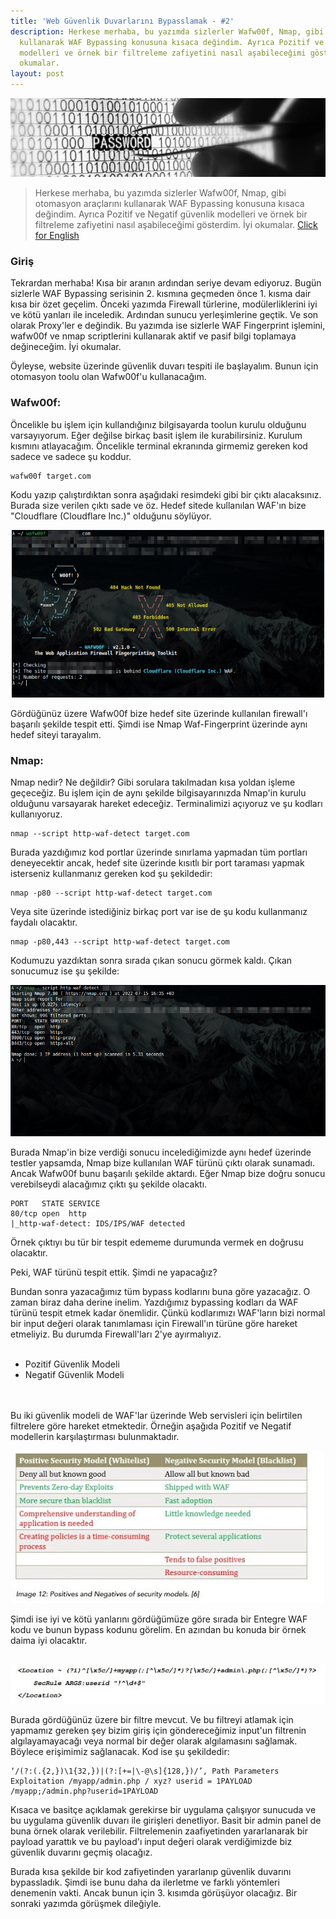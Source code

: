```yaml
---
title: 'Web Güvenlik Duvarlarını Bypasslamak - #2'
description: Herkese merhaba, bu yazımda sizlerler Wafw00f, Nmap, gibi otomasyon araçlarını
  kullanarak WAF Bypassing konusuna kısaca değindim. Ayrıca Pozitif ve Negatif güvenlik
  modelleri ve örnek bir filtreleme zafiyetini nasıl aşabileceğimi gösterdim. İyi
  okumalar.
layout: post
---
```


<img src="/images/1_Yw-kj1AZ7ksAeF8Pg8tG1A.png">

> Herkese merhaba, bu yazımda sizlerler Wafw00f, Nmap, gibi otomasyon araçlarını kullanarak WAF Bypassing konusuna kısaca değindim. Ayrıca Pozitif ve Negatif güvenlik modelleri ve örnek bir filtreleme zafiyetini nasıl aşabileceğimi gösterdim. İyi okumalar. [Click for English](/web-application-firewall-bypassing-2)


### Giriş
Tekrardan merhaba! Kısa bir aranın ardından seriye devam ediyoruz. Bugün sizlerle WAF Bypassing serisinin 2. kısmına geçmeden önce 1. kısma dair kısa bir özet geçelim. Önceki yazımda Firewall türlerine, modülerliklerini iyi ve kötü yanları ile inceledik. Ardından sunucu yerleşimlerine geçtik. Ve son olarak Proxy'ler e değindik. Bu yazımda ise sizlerle WAF Fingerprint işlemini, wafw00f ve nmap scriptlerini kullanarak aktif ve pasif bilgi toplamaya değineceğim. İyi okumalar. <br>

Öyleyse, website üzerinde güvenlik duvarı tespiti ile başlayalım. Bunun için otomasyon toolu olan Wafw00f'u kullanacağım.<br>

### Wafw00f:
Öncelikle bu işlem için kullandığınız bilgisayarda toolun kurulu olduğunu varsayıyorum. Eğer değilse birkaç basit işlem ile kurabilirsiniz. Kurulum kısmını atlayacağım. Öncelikle terminal ekranında girmemiz gereken kod sadece ve sadece şu koddur.

```
wafw00f target.com
```

Kodu yazıp çalıştırdıktan sonra aşağıdaki resimdeki gibi bir çıktı alacaksınız. Burada size verilen çıktı sade ve öz. Hedef sitede kullanılan WAF'ın bize "Cloudflare (Cloudflare Inc.)" olduğunu söylüyor. 

<p align="center">
	<img src="/images/woof.png">
</p>

Gördüğünüz üzere Wafw00f bize hedef site üzerinde kullanılan firewall'ı başarılı şekilde tespit etti. Şimdi ise Nmap Waf-Fingerprint üzerinde aynı hedef siteyi tarayalım.<br>


### Nmap:
Nmap nedir? Ne değildir? Gibi sorulara takılmadan kısa yoldan işleme geçeceğiz. Bu işlem için de aynı şekilde bilgisayarınızda Nmap'in kurulu olduğunu varsayarak hareket edeceğiz. Terminalimizi açıyoruz ve şu kodları kullanıyoruz.

```
nmap --script http-waf-detect target.com
```

Burada yazdığımız kod portlar üzerinde sınırlama yapmadan tüm portları deneyecektir ancak, hedef site üzerinde kısıtlı bir port taraması yapmak isterseniz kullanmanız gereken kod şu şekildedir:

```
nmap -p80 --script http-waf-detect target.com
```
Veya site üzerinde istediğiniz birkaç port var ise de şu kodu kullanmanız faydalı olacaktır.

```
nmap -p80,443 --script http-waf-detect target.com
```

Kodumuzu yazdıktan sonra sırada çıkan sonucu görmek kaldı. Çıkan sonucumuz ise şu şekilde:

<p align="center">
	<img src="/images/woof2.png">
</p>

Burada Nmap'in bize verdiği sonucu incelediğimizde aynı hedef üzerinde testler yapsamda, Nmap bize kullanılan WAF türünü çıktı olarak sunamadı. Ancak Wafw00f bunu başarılı şekilde aktardı. Eğer Nmap bize doğru sonucu verebilseydi alacağımız çıktı şu şekilde olacaktı.

```
PORT   STATE SERVICE
80/tcp open  http
|_http-waf-detect: IDS/IPS/WAF detected
```

Örnek çıktıyı bu tür bir tespit edememe durumunda vermek en doğrusu olacaktır.<br>

Peki, WAF türünü tespit ettik. Şimdi ne yapacağız?<br>

Bundan sonra yazacağımız tüm bypass kodlarını buna göre yazacağız. O zaman biraz daha derine inelim. Yazdığımız bypassing kodları da WAF türünü tespit etmek kadar önemlidir. Çünkü kodlarımızı WAF'ların bizi normal bir input değeri olarak tanımlaması için Firewall'ın türüne göre hareket etmeliyiz. Bu durumda Firewall'ları 2'ye ayırmalıyız. <br><br>

* Pozitif Güvenlik Modeli
* Negatif Güvenlik Modeli


<br><br>
Bu iki güvenlik modeli de WAF'lar üzerinde Web servisleri için belirtilen filtrelere göre hareket etmektedir. Örneğin aşağıda Pozitif ve Negatif modellerin karşılaştırması bulunmaktadır.

<p align="center">
	<img src="/images/pstvngtv.png">
</p>

Şimdi ise iyi ve kötü yanlarını gördüğümüze göre sırada bir Entegre WAF kodu ve bunun bypass kodunu görelim. En azından bu konuda bir örnek daima iyi olacaktır.<br><br>

<p align="center">
	<img src="/images/1607935977310.png">
</p>

Burada gördüğünüz üzere bir filtre mevcut. Ve bu filtreyi atlamak için yapmamız gereken şey bizim giriş için göndereceğimiz input'un filtrenin algılayamayacağı veya normal bir değer olarak algılamasını sağlamak. Böylece erişimimiz sağlanacak. Kod ise şu şekildedir:

```
‘/(?:(.{2,})\1{32,})|(?:[+=|\-@\s]{128,})/’, Path Parameters Exploitation /myapp/admin.php / xyz? userid = 1PAYLOAD /myapp;/admin.php?userid=1PAYLOAD
```

Kısaca ve basitçe açıklamak gerekirse bir uygulama çalışıyor sunucuda ve bu uygulama güvenlik duvarı ile girişleri denetliyor. Basit bir admin panel de buna örnek olarak verilebilir. Filtrelemenin zaafiyetinden yararlanarak bir payload yarattık ve bu payload'ı input değeri olarak verdiğimizde biz güvenlik duvarını geçmiş olacağız.

Burada kısa şekilde bir kod zafiyetinden yararlanıp güvenlik duvarını bypassladık. Şimdi ise bunu daha da ilerletme ve farklı yöntemleri denemenin vakti. Ancak bunun için 3. kısımda görüşüyor olacağız. Bir sonraki yazımda görüşmek dileğiyle.
